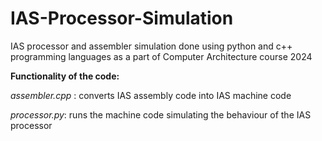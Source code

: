 # IAS-Processor-Simulation

IAS processor and assembler simulation done using python and c++ programming languages as a part of Computer Architecture course 2024

**Functionality of the code:**

*assembler.cpp* : converts IAS assembly code into IAS machine code

*processor.py*: runs the machine code simulating the behaviour of the IAS processor
